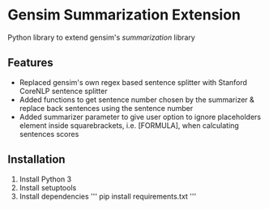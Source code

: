 # Gensim Summarization Extension
Python library to extend gensim's *summarization* library

## Features
* Replaced gensim's own regex based sentence splitter with Stanford CoreNLP sentence splitter
* Added functions to get sentence number chosen by the summarizer & replace back sentences using the sentence number
* Added summarizer parameter to give user option to ignore placeholders element inside squarebrackets, i.e. [FORMULA], when calculating sentences scores

## Installation
1. Install Python 3
2. Install setuptools
3. Install dependencies
    ''' pip install requirements.txt '''